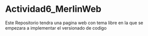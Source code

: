 # Actividad6_MerlinWeb
 Este Repositorio tendra una pagina web con tema libre en la que se empezara a implementar el versionado de codigo 
